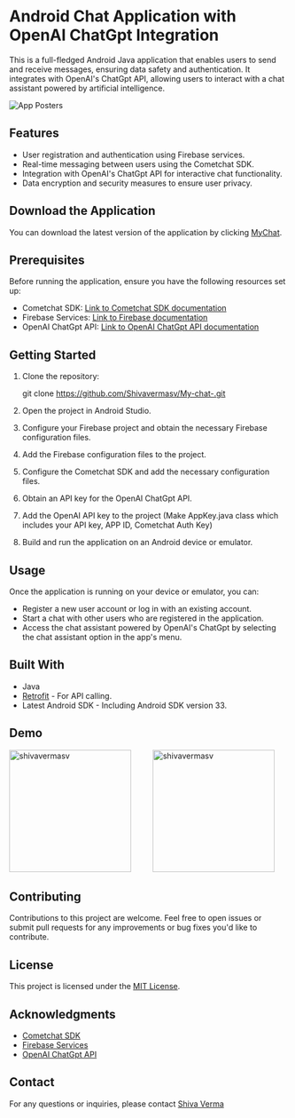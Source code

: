 # Android Chat Application with OpenAI ChatGpt Integration

This is a full-fledged Android Java application that enables users to send and receive messages, ensuring data safety and authentication. It integrates with OpenAI's ChatGpt API, allowing users to interact with a chat assistant powered by artificial intelligence.

![App Posters](https://github.com/Shivavermasv/My-chat-/assets/93510372/3e536e57-a399-4602-acd7-8f2a2262c3ea)

## Features

- User registration and authentication using Firebase services.
- Real-time messaging between users using the Cometchat SDK.
- Integration with OpenAI's ChatGpt API for interactive chat functionality.
- Data encryption and security measures to ensure user privacy.

## Download the Application

You can download the latest version of the application by clicking [MyChat](https://drive.google.com/drive/folders/1avdGMYlYSc0oTBx-_JDm4i81dpzAeLzQ?usp=drive_link).


## Prerequisites

Before running the application, ensure you have the following resources set up:

- Cometchat SDK: [Link to Cometchat SDK documentation](https://www.cometchat.com/docs/android-chat-sdk/overview)
- Firebase Services: [Link to Firebase documentation](https://firebase.google.com/docs)
- OpenAI ChatGpt API: [Link to OpenAI ChatGpt API documentation](https://platform.openai.com/docs/introduction)

## Getting Started

1. Clone the repository:

   git clone https://github.com/Shivavermasv/My-chat-.git

2. Open the project in Android Studio.

3. Configure your Firebase project and obtain the necessary Firebase configuration files.

4. Add the Firebase configuration files to the project.

5. Configure the Cometchat SDK and add the necessary configuration files.

6. Obtain an API key for the OpenAI ChatGpt API.

7. Add the OpenAI API key to the project (Make AppKey.java class which includes your API key, APP ID, Cometchat Auth Key)

8. Build and run the application on an Android device or emulator.

## Usage

Once the application is running on your device or emulator, you can:

- Register a new user account or log in with an existing account.
- Start a chat with other users who are registered in the application.
- Access the chat assistant powered by OpenAI's ChatGpt by selecting the chat assistant option in the app's menu.

## Built With
- Java 
- [Retrofit](https://square.github.io/retrofit/) - For API calling.
- Latest Android SDK - Including Android SDK version 33.

## Demo

<p align="left">
  <img src="https://github.com/Shivavermasv/My-chat-/assets/93510372/b3444513-41f9-4543-a7e4-d10951e40978" alt="shivavermasv" width="220" />
  &nbsp;&nbsp;&nbsp;&nbsp;&nbsp;&nbsp;&nbsp;&nbsp;
  <img src="https://github.com/Shivavermasv/My-chat-/assets/93510372/84fc2d08-6d29-45e4-8434-4451120e9589" alt="shivavermasv" width="220" />
</p>

## Contributing

Contributions to this project are welcome. Feel free to open issues or submit pull requests for any improvements or bug fixes you'd like to contribute.

## License

This project is licensed under the [MIT License](LICENSE).

## Acknowledgments

- [Cometchat SDK](https://documentation.cometchat.com/docs/android-quick-start)
- [Firebase Services](https://firebase.google.com/docs/android/setup)
- [OpenAI ChatGpt API](https://platform.openai.com/docs/introduction)

## Contact

For any questions or inquiries, please contact [Shiva Verma](shiva.sv3600@gmail.com)
